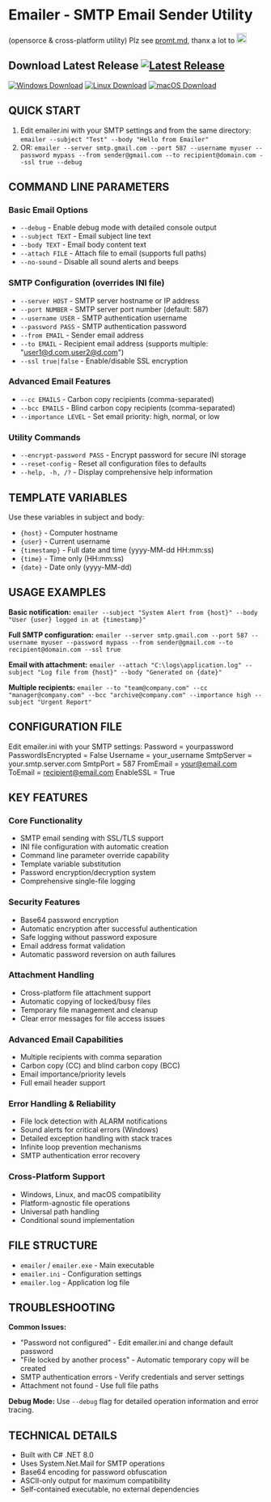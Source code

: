 # Emailer - SMTP Email Sender Utility 
(opensorce & cross-platform utility)
Plz see [promt.md](promt.md), thanx a lot to  <a href="https://chat.deepseek.com" target="_blank" ><img src="https://upload.wikimedia.org/wikipedia/commons/e/ec/DeepSeek_logo.svg" alt="DeepSeek" height="20"></a>

## Download Latest Release [![Latest Release](https://img.shields.io/github/v/release/assanj/emailer?style=for-the-badge&label=Версия)](https://github.com/assanj/emailer/releases/latest)

[![Windows Download](https://img.shields.io/badge/Windows-Download-blue?style=for-the-badge&logo=windows)](https://github.com/assanj/emailer/releases/latest)
[![Linux Download](https://img.shields.io/badge/Linux-Download-orange?style=for-the-badge&logo=linux)](https://github.com/assanj/emailer/releases/latest)
[![macOS Download](https://img.shields.io/badge/macOS-Download-silver?style=for-the-badge&logo=apple)](https://github.com/assanj/emailer/releases/latest)

## QUICK START
1. Edit emailer.ini with your SMTP settings and from the same directory: `emailer --subject "Test" --body "Hello from Emailer"`
2. OR: `emailer --server smtp.gmail.com --port 587 --username myuser --password mypass --from sender@gmail.com --to recipient@domain.com --ssl true --debug`

## COMMAND LINE PARAMETERS

### Basic Email Options
- `--debug` - Enable debug mode with detailed console output
- `--subject TEXT` - Email subject line text
- `--body TEXT` - Email body content text
- `--attach FILE` - Attach file to email (supports full paths)
- `--no-sound` - Disable all sound alerts and beeps

### SMTP Configuration (overrides INI file)
- `--server HOST` - SMTP server hostname or IP address
- `--port NUMBER` - SMTP server port number (default: 587)
- `--username USER` - SMTP authentication username
- `--password PASS` - SMTP authentication password
- `--from EMAIL` - Sender email address
- `--to EMAIL` - Recipient email address (supports multiple: "user1@d.com,user2@d.com")
- `--ssl true|false` - Enable/disable SSL encryption

### Advanced Email Features
- `--cc EMAILS` - Carbon copy recipients (comma-separated)
- `--bcc EMAILS` - Blind carbon copy recipients (comma-separated)
- `--importance LEVEL` - Set email priority: high, normal, or low

### Utility Commands
- `--encrypt-password PASS` - Encrypt password for secure INI storage
- `--reset-config` - Reset all configuration files to defaults
- `--help, -h, /?` - Display comprehensive help information

## TEMPLATE VARIABLES
Use these variables in subject and body:
- `{host}` - Computer hostname
- `{user}` - Current username
- `{timestamp}` - Full date and time (yyyy-MM-dd HH:mm:ss)
- `{time}` - Time only (HH:mm:ss)
- `{date}` - Date only (yyyy-MM-dd)

## USAGE EXAMPLES

**Basic notification:**
`emailer --subject "System Alert from {host}" --body "User {user} logged in at {timestamp}"`

**Full SMTP configuration:**
`emailer --server smtp.gmail.com --port 587 --username myuser --password mypass --from sender@gmail.com --to recipient@domain.com --ssl true`

**Email with attachment:**
`emailer --attach "C:\logs\application.log" --subject "Log file from {host}" --body "Generated on {date}"`

**Multiple recipients:**
`emailer --to "team@company.com" --cc "manager@company.com" --bcc "archive@company.com" --importance high --subject "Urgent Report"`

## CONFIGURATION FILE
Edit emailer.ini with your SMTP settings:
Password = yourpassword
PasswordIsEncrypted = False
Username = your_username
SmtpServer = your.smtp.server.com
SmtpPort = 587
FromEmail = your@email.com
ToEmail = recipient@email.com
EnableSSL = True


## KEY FEATURES

### Core Functionality
- SMTP email sending with SSL/TLS support
- INI file configuration with automatic creation
- Command line parameter override capability
- Template variable substitution
- Password encryption/decryption system
- Comprehensive single-file logging

### Security Features
- Base64 password encryption
- Automatic encryption after successful authentication
- Safe logging without password exposure
- Email address format validation
- Automatic password reversion on auth failures

### Attachment Handling
- Cross-platform file attachment support
- Automatic copying of locked/busy files
- Temporary file management and cleanup
- Clear error messages for file access issues

### Advanced Email Capabilities
- Multiple recipients with comma separation
- Carbon copy (CC) and blind carbon copy (BCC)
- Email importance/priority levels
- Full email header support

### Error Handling & Reliability
- File lock detection with ALARM notifications
- Sound alerts for critical errors (Windows)
- Detailed exception handling with stack traces
- Infinite loop prevention mechanisms
- SMTP authentication error recovery

### Cross-Platform Support
- Windows, Linux, and macOS compatibility
- Platform-agnostic file operations
- Universal path handling
- Conditional sound implementation

## FILE STRUCTURE
- `emailer` / `emailer.exe` - Main executable
- `emailer.ini` - Configuration settings
- `emailer.log` - Application log file

## TROUBLESHOOTING

**Common Issues:**
- "Password not configured" - Edit emailer.ini and change default password
- "File locked by another process" - Automatic temporary copy will be created
- SMTP authentication errors - Verify credentials and server settings
- Attachment not found - Use full file paths

**Debug Mode:**
Use `--debug` flag for detailed operation information and error tracing.

## TECHNICAL DETAILS
- Built with C# .NET 8.0
- Uses System.Net.Mail for SMTP operations
- Base64 encoding for password obfuscation
- ASCII-only output for maximum compatibility
- Self-contained executable, no external dependencies


